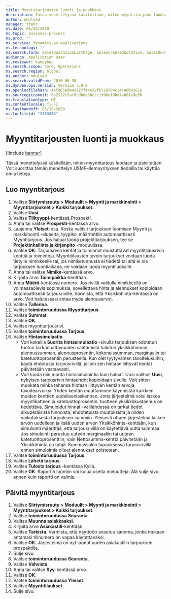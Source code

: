 ```yaml
---
title: Myyntitarjousten luonti ja muokkaus
description: Tässä menettelyssä käsitellään, miten myyntitarjous luodaan ja päivitetään.
author: omulvad
manager: tfehr
ms.date: 06/26/2019
ms.topic: business-process
ms.prod: ''
ms.service: dynamics-ax-applications
ms.technology: ''
ms.search.form: SalesQuotationListPage, SalesCreateQuotation, SalesQuotationTable, SalesQuotationTotals, SalesQuotationPriceSimulation, SalesQuotationEditLines, SrsReportViewerForm, smmSetNumSeqIfManual, CustTable, SalesTable
audience: Application User
ms.reviewer: kamaybac
ms.search.scope: Core, Operations
ms.search.region: Global
ms.author: omulvad
ms.search.validFrom: 2016-06-30
ms.dyn365.ops.version: Version 7.0.0
ms.openlocfilehash: 44fe6589b43627f44e32fb728784c24c40b4261a
ms.sourcegitcommit: 8a2127c5af6cdbda30ccc1f9bef9bd4ab61e9e50
ms.translationtype: HT
ms.contentlocale: fi-FI
ms.lasthandoff: 05/18/2020
ms.locfileid: "3383386"
---
```

# <a name="create-and-edit-sales-quotations"></a>Myyntitarjousten luonti ja muokkaus

[!include [banner](../../includes/banner.md)]

Tässä menettelyssä käsitellään, miten myyntitarjous luodaan ja päivitetään. Voit suorittaa tämän menettelyn USMF-demoyrityksen tiedoilla tai käyttää omia tietoja.


## <a name="create-a-sales-quotation"></a>Luo myyntitarjous
1. Valitse **Siirtymisruutu > Moduulit > Myynti ja markkinointi > Myyntitarjoukset > Kaikki tarjoukset**.
2. Valitse **Uusi**.
3. Valitse **Tilityyppi**-kentässä Prospekti.
4. Anna tai valitse **Prospekti**-kentässä arvo.
5. Laajenna **Yleiset**-osa. Koska valitsit tarjouksen luomisen Myynti ja markkinointi -alueelta, tyypiksi määritettiin automaattisesti Myyntitarjous. Jos haluat luoda projektitarjouksen, tee se **Projektinhallinta ja kirjanpito** -moduulissa.
6. Valitse **OK**. Tarjousrivin kentät ja toiminnot muistuttavat myyntitilausrivin kenttiä ja toimintoja.   Myyntitilausten tavoin tarjoukset voidaan luoda tietylle nimikkeelle tai, jos nimiketunnusta ei tiedetä tai sitä ei ole tarjouksen luontiaikana, ne voidaan luoda myyntiluokalle.     
7. Anna tai valitse **Nimike**-kentässä arvo.
8. Kirjoita arvo **Toimipaikka**-kenttään.
9. Anna **Määrä**-kentässä numero. Jos rivillä valitulla nimikkeellä on voimassaolevia sopimuksia, sovellettava hinta ja alennukset kopioidaan automaattisesti tarjousriville. Varmista, että Yksikköhinta-kentässä on arvo. Voit halutessasi antaa myös alennusarvot. 
10. Valitse **Tallenna**.
11. Valitse **toimintoruudussa** **Myyntitarjous**.
12. Valitse **Summat**.
13. Valitse **OK**.
14. Valitse myyntitarjousrivi.
15. Valitse **toimintoruudussa** **Tarjous**.
16. Valitse **Hintasimulaatio**.
    - Voit kokeilla **Suorita hintasimulaatio** -sivulla tarjouksen odotetun tuoton tai kannattavuuden säätämistä halutun yksikköhinnan, alennussumman, alennusprosentin, kokonaissumman, marginaalin tai katetuottoprosentin perusteella. Kun olet tyytyväinen tavoitelukuihin, käytä ehdotusta tarjousrivillä, jolloin sen hintaan liittyvät kentät päivitetään vastaavasti.  
    - Voit luoda niin monta hintasimulointia kuin haluat. Uusi valitset **Uusi**, nykyisen tarjousrivin hintaehdot kopioidaan sivulle. Voit sitten muokata minkä tahansa hintaan liittyvän kentän arvoja tavoitearvoiksi. Yhden kentän muuttaminen käynnistää kaikkien muiden kenttien uudelleenlaskennan. Jotta järjestelmä voisi laskea myyntikatteen ja katetuottoprosentin, tuotteen yksikkökustannus on tiedettävä. Simuloidut hinnat -välilehdessä on tarkat tiedot alkuperäisistä hinnoista, ehdotetuista muutoksista ja niiden vaikutuksesta tarjouksen summiin. Yleisesti ottaen järjestelmä laskee arvon uudelleen ja lisää uuden arvon Yksikköhinta-kenttään, kun simulointi määrittää, että tarjousrivillä on käytettävä uutta summaa. Jos simulointi perustuu uuteen marginaaliin tai uuteen katetuottoprosenttiin, vain Nettosumma-kenttä päivitetään ja Yksikköhinta on tyhjä. Kummassakin tapauksessa tarjousrivillä ennen simulointia olleet alennukset poistetaan.
17. Valitse **toimintoruudussa** **Tarjous**.
18. Valitse **Lähetä tarjous**.
19. Valitse **Tulosta tarjous** -kentässä Kyllä.
20. Valitse **OK**. Raportin luontiin voi kulua useita minuutteja. Älä sulje sivu, ennen kuin raportti on valmis.

## <a name="update-a-sales-quotation"></a>Päivitä myyntitarjous
1. Valitse **Siirtymisruutu > Moduulit > Myynti ja markkinointi > Myyntitarjoukset > Kaikki tarjoukset**.
2. Valitse **toimintoruudussa** **Seuranta**.
3. Valitse **Muunna asiakkaaksi**.
4. Kirjoita arvo **Asiakastili**-kenttään.
5. Valitse **Tarkista**. Varmista, että näyttöön avautuu sanoma, jonka mukaan antamasi tilinumero on vapaa käytettäväksi.  
6. Valitse **OK**. Järjestelmä on nyt luonut uuden asiakastilin tarjouksen prospektille.  
7. Sulje sivu.
8. Valitse **toimintoruudussa** **Seuranta**.
9. Valitse **Vahvista**.
10. Anna tai valitse **Syy**-kentässä arvo.
11. Valitse **OK**.
12. Valitse **toimintoruudussa** **Yleiset**.
13. Valitse **Myyntitilaukset**.
14. Sulje sivu.

